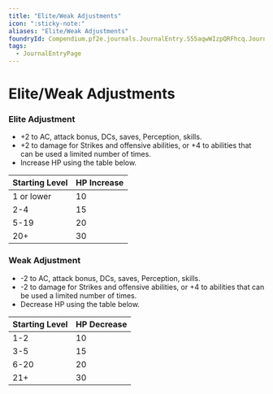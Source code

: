 ```yaml
---
title: "Elite/Weak Adjustments"
icon: ":sticky-note:"
aliases: "Elite/Weak Adjustments"
foundryId: Compendium.pf2e.journals.JournalEntry.S55aqwWIzpQRFhcq.JournalEntryPage.lcCPztCqmXpwdmWx
tags:
  - JournalEntryPage
---
```


# Elite/Weak Adjustments
### Elite Adjustment

*   +2 to AC, attack bonus, DCs, saves, Perception, skills.
*   +2 to damage for Strikes and offensive abilities, or +4 to abilities that can be used a limited number of times.
*   Increase HP using the table below.

  

| **Starting Level** | **HP Increase** |
| --- | --- |
| 1 or lower | 10 |
| 2-4 | 15 |
| 5-19 | 20 |
| 20+ | 30 |

### Weak Adjustment

*   \-2 to AC, attack bonus, DCs, saves, Perception, skills.
*   \-2 to damage for Strikes and offensive abilities, or +4 to abilities that can be used a limited number of times.
*   Decrease HP using the table below.

  

| **Starting Level** | **HP Decrease** |
| --- | --- |
| 1-2 | 10 |
| 3-5 | 15 |
| 6-20 | 20 |
| 21+ | 30 |